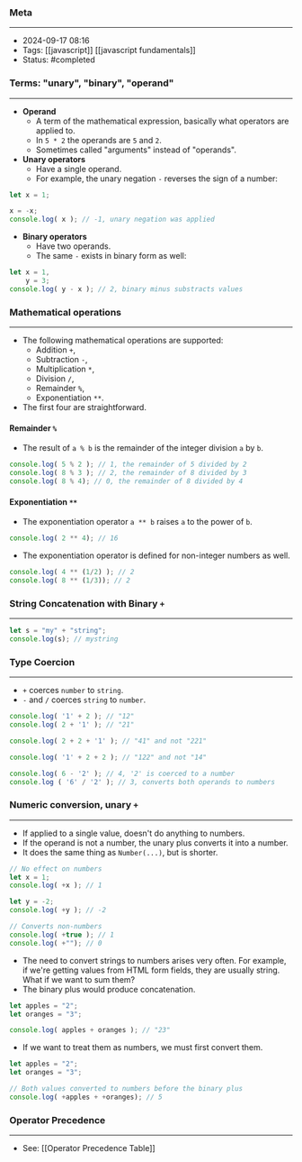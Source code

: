 ### Meta
- - -
- 2024-09-17 08:16
- Tags: [[javascript]] [[javascript fundamentals]]
- Status: #completed 

### Terms: "unary", "binary", "operand"
- - -
- **Operand**
	- A term of the mathematical expression, basically what operators are applied to.
	- In `5 * 2` the operands are `5` and `2`.
	- Sometimes called "arguments" instead of "operands".
- **Unary operators**
	- Have a single operand.
	- For example, the unary negation `-` reverses the sign of a number:

```JavaScript file:app.js
let x = 1;

x = -x;
console.log( x ); // -1, unary negation was applied
```

- **Binary operators**
	- Have two operands.
	- The same `-` exists in binary form as well:

```JavaScript file:app.js
let x = 1,
	y = 3;
console.log( y - x ); // 2, binary minus substracts values
```

### Mathematical operations
- - -
-  The following mathematical operations are supported:
	- Addition `+`,
	- Subtraction `-`,
	- Multiplication `*`,
	- Division `/`,
	- Remainder `%`,
	- Exponentiation `**`.
- The first four are straightforward.

#### Remainder `%`
- The result of `a % b` is the remainder of the integer division `a` by `b`.

```JavaScript file:app.js
console.log( 5 % 2 ); // 1, the remainder of 5 divided by 2
console.log( 8 % 3 ); // 2, the remainder of 8 divided by 3
console.log( 8 % 4); // 0, the remainder of 8 divided by 4
```

#### Exponentiation `**`
- The exponentiation operator `a ** b` raises `a` to the power of `b`.

```JavaScript file:app.js
console.log( 2 ** 4); // 16
```

- The exponentiation operator is defined for non-integer numbers as well.

```JavaScript file:app.js
console.log( 4 ** (1/2) ); // 2
console.log( 8 ** (1/3)); // 2
```

### String Concatenation with Binary `+`
---
```JavaScript file:app.js
let s = "my" + "string";
console.log(s); // mystring
```

### Type Coercion
---
- `+` coerces `number` to `string`.
- `-` and `/` coerces `string` to `number`.

```JavaScript file:app.js
console.log( '1' + 2 ); // "12"
console.log( 2 + '1' ); // "21"

console.log( 2 + 2 + '1' ); // "41" and not "221"

console.log( '1' + 2 + 2 ); // "122" and not "14"

console.log( 6 - '2' ); // 4, '2' is coerced to a number
console.log ( '6' / '2' ); // 3, converts both operands to numbers
```

### Numeric conversion, unary `+`
- - -
- If applied to a single value, doesn't do anything to numbers.
- If the operand is not a number, the unary plus converts it into a number.
- It does the same thing as `Number(...)`, but is shorter.

```JavaScript file:app.js
// No effect on numbers
let x = 1;
console.log( +x ); // 1

let y = -2;
console.log( +y ); // -2

// Converts non-numbers
console.log( +true ); // 1
console.log( +""); // 0
```

- The need to convert strings to numbers arises very often. For example, if we're getting values from HTML form fields, they are usually string. What if we want to sum them?
- The binary plus would produce concatenation.

```JavaScript file:app.js
let apples = "2";
let oranges = "3";

console.log( apples + oranges ); // "23"
```

- If we want to treat them as numbers, we must first convert them.

```JavaScript file:app.js
let apples = "2";
let oranges = "3";

// Both values converted to numbers before the binary plus
console.log( +apples + +oranges); // 5
```

### Operator Precedence
- - -
- See: [[Operator Precedence Table]]
